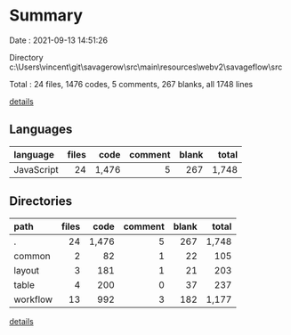 # Summary

Date : 2021-09-13 14:51:26

Directory c:\Users\vincent\git\savagerow\src\main\resources\webv2\savageflow\src

Total : 24 files,  1476 codes, 5 comments, 267 blanks, all 1748 lines

[details](details.md)

## Languages
| language | files | code | comment | blank | total |
| :--- | ---: | ---: | ---: | ---: | ---: |
| JavaScript | 24 | 1,476 | 5 | 267 | 1,748 |

## Directories
| path | files | code | comment | blank | total |
| :--- | ---: | ---: | ---: | ---: | ---: |
| . | 24 | 1,476 | 5 | 267 | 1,748 |
| common | 2 | 82 | 1 | 22 | 105 |
| layout | 3 | 181 | 1 | 21 | 203 |
| table | 4 | 200 | 0 | 37 | 237 |
| workflow | 13 | 992 | 3 | 182 | 1,177 |

[details](details.md)